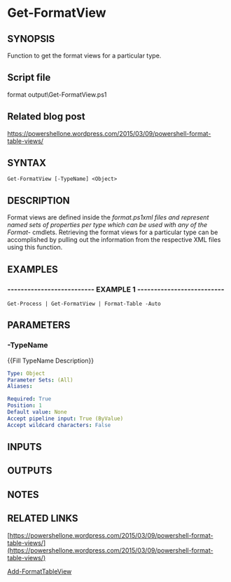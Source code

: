 # Get-FormatView

## SYNOPSIS
Function to get the format views for a particular type.

## Script file
format output\Get-FormatView.ps1

## Related blog post
https://powershellone.wordpress.com/2015/03/09/powershell-format-table-views/

## SYNTAX

```
Get-FormatView [-TypeName] <Object>
```

## DESCRIPTION
Format views are defined inside the *format.ps1xml files and represent named sets of properties per type which can be used with any of the Format-* cmdlets. 
Retrieving the format views for a particular type can be accomplished by pulling out the information from the respective XML files using this function.

## EXAMPLES

### -------------------------- EXAMPLE 1 --------------------------
```
Get-Process | Get-FormatView | Format-Table -Auto
```
## PARAMETERS

### -TypeName
{{Fill TypeName Description}}

```yaml
Type: Object
Parameter Sets: (All)
Aliases: 

Required: True
Position: 1
Default value: None
Accept pipeline input: True (ByValue)
Accept wildcard characters: False
```

## INPUTS

## OUTPUTS

## NOTES

## RELATED LINKS

[https://powershellone.wordpress.com/2015/03/09/powershell-format-table-views/](https://powershellone.wordpress.com/2015/03/09/powershell-format-table-views/)

[Add-FormatTableView]()




